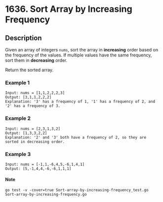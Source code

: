 # 1636. Sort Array by Increasing Frequency

## Description
Given an array of integers `nums`, sort the array in **increasing** order based on the frequency of the values. If multiple values have the same frequency, sort them in **decreasing** order.

Return the sorted array.

### Example 1

```
Input: nums = [1,1,2,2,2,3]
Output: [3,1,1,2,2,2]
Explanation: '3' has a frequency of 1, '1' has a frequency of 2, and '2' has a frequency of 3.
```
### Example 2
```
Input: nums = [2,3,1,3,2]
Output: [1,3,3,2,2]
Explanation: '2' and '3' both have a frequency of 2, so they are sorted in decreasing order.
```

### Example 3
```
Input: nums = [-1,1,-6,4,5,-6,1,4,1]
Output: [5,-1,4,4,-6,-6,1,1,1]
```

#### Note
`go test -v -cover=true Sort-array-by-increasing-frequency_test.go Sort-array-by-increasing-frequency.go`